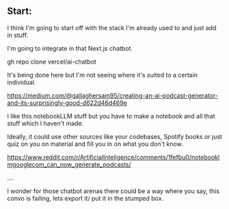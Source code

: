 
## Start: 



I think I'm going to start off with the stack I'm already used to and just add in stuff. 


I'm going to integrate in that Next.js chatbot.



gh repo clone vercel/ai-chatbot

It's being done here but I'm not seeing where it's suited to a certain individual. 

https://medium.com/@gallaghersam95/creating-an-ai-podcast-generator-and-its-surprisingly-good-d622d46d469e

I like this notebookLLM stuff but you have to make a notebook and all that stuff which I haven't made.

Ideally, it could use other sources like your codebases, Spotify books or just quiz on you on material and fill you in on what you don't know.



https://www.reddit.com/r/ArtificialInteligence/comments/1fefbu0/notebooklmgooglecom_can_now_generate_podcasts/








.... 

I wonder for those chatbot arenas there could be a way where you say, this convo is failing, lets export it/ put it in the stumped box. 







